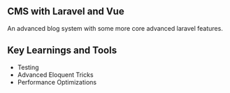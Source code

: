 ## CMS with Laravel and Vue
An advanced blog system with some more core advanced laravel features.

## Key Learnings and Tools
- Testing
- Advanced Eloquent Tricks 
- Performance Optimizations
